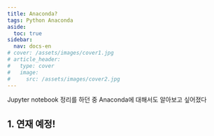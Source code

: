 ```yaml
---
title: Anaconda?
tags: Python Anaconda
aside:
  toc: true
sidebar:
  nav: docs-en
# cover: /assets/images/cover1.jpg
# article_header:
#   type: cover
#   image:
#     src: /assets/images/cover2.jpg
---
```


Jupyter notebook 정리를 하던 중 Anaconda에 대해서도 알아보고 싶어졌다

<!-- more -->

<h2 id="h1">1. 연재 예정!</h2>